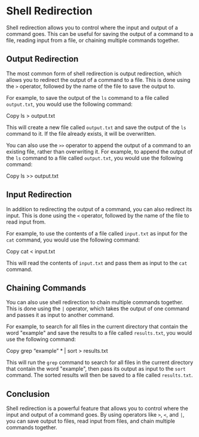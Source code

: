 # Shell Redirection

Shell redirection allows you to control where the input and output of a command goes. This can be useful for saving the output of a command to a file, reading input from a file, or chaining multiple commands together.

## Output Redirection

The most common form of shell redirection is output redirection, which allows you to redirect the output of a command to a file. This is done using the `>` operator, followed by the name of the file to save the output to.

For example, to save the output of the `ls` command to a file called `output.txt`, you would use the following command:

Copy
ls > output.txt


This will create a new file called `output.txt` and save the output of the `ls` command to it. If the file already exists, it will be overwritten.

You can also use the `>>` operator to append the output of a command to an existing file, rather than overwriting it. For example, to append the output of the `ls` command to a file called `output.txt`, you would use the following command:

Copy
ls >> output.txt


## Input Redirection

In addition to redirecting the output of a command, you can also redirect its input. This is done using the `<` operator, followed by the name of the file to read input from.

For example, to use the contents of a file called `input.txt` as input for the `cat` command, you would use the following command:

Copy
cat < input.txt


This will read the contents of `input.txt` and pass them as input to the `cat` command.

## Chaining Commands

You can also use shell redirection to chain multiple commands together. This is done using the `|` operator, which takes the output of one command and passes it as input to another command.

For example, to search for all files in the current directory that contain the word "example" and save the results to a file called `results.txt`, you would use the following command:

Copy
grep “example” * | sort > results.txt


This will run the `grep` command to search for all files in the current directory that contain the word "example", then pass its output as input to the `sort` command. The sorted results will then be saved to a file called `results.txt`.

## Conclusion

Shell redirection is a powerful feature that allows you to control where the input and output of a command goes. By using operators like `>`, `<`, and `|`, you can save output to files, read input from files, and chain multiple commands together.
